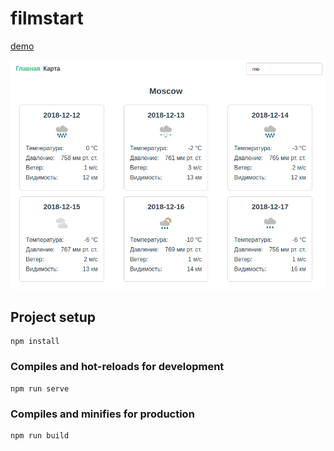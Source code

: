 # filmstart

[demo](https://mendagazievb.github.io/filmstart/)

![alt-text](screen.png)

## Project setup
```
npm install
```

### Compiles and hot-reloads for development
```
npm run serve
```

### Compiles and minifies for production
```
npm run build
```